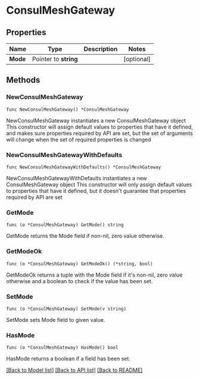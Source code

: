 # ConsulMeshGateway

## Properties

Name | Type | Description | Notes
------------ | ------------- | ------------- | -------------
**Mode** | Pointer to **string** |  | [optional] 

## Methods

### NewConsulMeshGateway

`func NewConsulMeshGateway() *ConsulMeshGateway`

NewConsulMeshGateway instantiates a new ConsulMeshGateway object
This constructor will assign default values to properties that have it defined,
and makes sure properties required by API are set, but the set of arguments
will change when the set of required properties is changed

### NewConsulMeshGatewayWithDefaults

`func NewConsulMeshGatewayWithDefaults() *ConsulMeshGateway`

NewConsulMeshGatewayWithDefaults instantiates a new ConsulMeshGateway object
This constructor will only assign default values to properties that have it defined,
but it doesn't guarantee that properties required by API are set

### GetMode

`func (o *ConsulMeshGateway) GetMode() string`

GetMode returns the Mode field if non-nil, zero value otherwise.

### GetModeOk

`func (o *ConsulMeshGateway) GetModeOk() (*string, bool)`

GetModeOk returns a tuple with the Mode field if it's non-nil, zero value otherwise
and a boolean to check if the value has been set.

### SetMode

`func (o *ConsulMeshGateway) SetMode(v string)`

SetMode sets Mode field to given value.

### HasMode

`func (o *ConsulMeshGateway) HasMode() bool`

HasMode returns a boolean if a field has been set.


[[Back to Model list]](../README.md#documentation-for-models) [[Back to API list]](../README.md#documentation-for-api-endpoints) [[Back to README]](../README.md)



